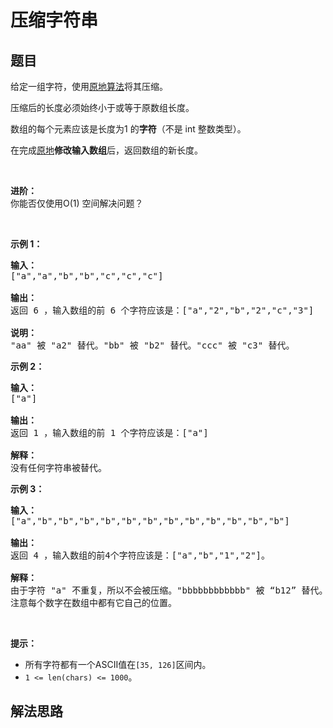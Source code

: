 # 压缩字符串

## 题目

<HTML><p>给定一组字符，使用<a href="https://baike.baidu.com/item/%E5%8E%9F%E5%9C%B0%E7%AE%97%E6%B3%95">原地算法</a>将其压缩。</p>

<p>压缩后的长度必须始终小于或等于原数组长度。</p>

<p>数组的每个元素应该是长度为1&nbsp;的<strong>字符</strong>（不是 int 整数类型）。</p>

<p>在完成<a href="https://baike.baidu.com/item/%E5%8E%9F%E5%9C%B0%E7%AE%97%E6%B3%95">原地</a><strong>修改输入数组</strong>后，返回数组的新长度。</p>

<p>&nbsp;</p>

<p><strong>进阶：</strong><br>
你能否仅使用O(1) 空间解决问题？</p>

<p>&nbsp;</p>

<p><strong>示例 1：</strong></p>

<pre><strong>输入：</strong>
[&quot;a&quot;,&quot;a&quot;,&quot;b&quot;,&quot;b&quot;,&quot;c&quot;,&quot;c&quot;,&quot;c&quot;]

<strong>输出：</strong>
返回 6 ，输入数组的前 6 个字符应该是：[&quot;a&quot;,&quot;2&quot;,&quot;b&quot;,&quot;2&quot;,&quot;c&quot;,&quot;3&quot;]

<strong>说明：</strong>
&quot;aa&quot; 被 &quot;a2&quot; 替代。&quot;bb&quot; 被 &quot;b2&quot; 替代。&quot;ccc&quot; 被 &quot;c3&quot; 替代。
</pre>

<p><strong>示例 2：</strong></p>

<pre><strong>输入：</strong>
[&quot;a&quot;]

<strong>输出：</strong>
返回 1 ，输入数组的前 1 个字符应该是：[&quot;a&quot;]

<strong>解释：</strong>
没有任何字符串被替代。
</pre>

<p><strong>示例 3：</strong></p>

<pre><strong>输入：</strong>
[&quot;a&quot;,&quot;b&quot;,&quot;b&quot;,&quot;b&quot;,&quot;b&quot;,&quot;b&quot;,&quot;b&quot;,&quot;b&quot;,&quot;b&quot;,&quot;b&quot;,&quot;b&quot;,&quot;b&quot;,&quot;b&quot;]

<strong>输出：</strong>
返回 4 ，输入数组的前4个字符应该是：[&quot;a&quot;,&quot;b&quot;,&quot;1&quot;,&quot;2&quot;]。

<strong>解释：</strong>
由于字符 &quot;a&quot; 不重复，所以不会被压缩。&quot;bbbbbbbbbbbb&quot; 被 &ldquo;b12&rdquo; 替代。
注意每个数字在数组中都有它自己的位置。
</pre>

<p>&nbsp;</p>

<p><strong>提示：</strong></p>

<ul>
	<li>所有字符都有一个ASCII值在<code>[35, 126]</code>区间内。</li>
	<li><code>1 &lt;= len(chars) &lt;= 1000</code>。</li>
</ul>
</HTML>

## 解法思路
